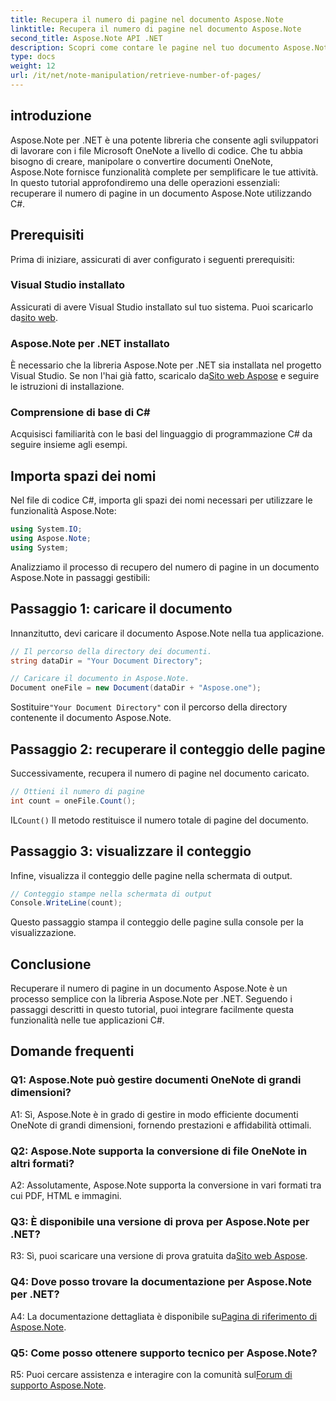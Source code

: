 ```yaml
---
title: Recupera il numero di pagine nel documento Aspose.Note
linktitle: Recupera il numero di pagine nel documento Aspose.Note
second_title: Aspose.Note API .NET
description: Scopri come contare le pagine nel tuo documento Aspose.Note utilizzando C#. Segui la nostra guida passo passo per una facile integrazione.
type: docs
weight: 12
url: /it/net/note-manipulation/retrieve-number-of-pages/
---
```

## introduzione

Aspose.Note per .NET è una potente libreria che consente agli sviluppatori di lavorare con i file Microsoft OneNote a livello di codice. Che tu abbia bisogno di creare, manipolare o convertire documenti OneNote, Aspose.Note fornisce funzionalità complete per semplificare le tue attività. In questo tutorial approfondiremo una delle operazioni essenziali: recuperare il numero di pagine in un documento Aspose.Note utilizzando C#.

## Prerequisiti

Prima di iniziare, assicurati di aver configurato i seguenti prerequisiti:

### Visual Studio installato

 Assicurati di avere Visual Studio installato sul tuo sistema. Puoi scaricarlo da[sito web](https://visualstudio.microsoft.com/).

### Aspose.Note per .NET installato

 È necessario che la libreria Aspose.Note per .NET sia installata nel progetto Visual Studio. Se non l'hai già fatto, scaricalo da[Sito web Aspose](https://releases.aspose.com/note/net/) e seguire le istruzioni di installazione.

### Comprensione di base di C#

Acquisisci familiarità con le basi del linguaggio di programmazione C# da seguire insieme agli esempi.

## Importa spazi dei nomi

Nel file di codice C#, importa gli spazi dei nomi necessari per utilizzare le funzionalità Aspose.Note:

```csharp
using System.IO;
using Aspose.Note;
using System;
```

Analizziamo il processo di recupero del numero di pagine in un documento Aspose.Note in passaggi gestibili:

## Passaggio 1: caricare il documento

Innanzitutto, devi caricare il documento Aspose.Note nella tua applicazione.

```csharp
// Il percorso della directory dei documenti.
string dataDir = "Your Document Directory";

// Caricare il documento in Aspose.Note.
Document oneFile = new Document(dataDir + "Aspose.one");
```

 Sostituire`"Your Document Directory"` con il percorso della directory contenente il documento Aspose.Note.

## Passaggio 2: recuperare il conteggio delle pagine

Successivamente, recupera il numero di pagine nel documento caricato.

```csharp
// Ottieni il numero di pagine
int count = oneFile.Count();
```

 IL`Count()` Il metodo restituisce il numero totale di pagine del documento.

## Passaggio 3: visualizzare il conteggio

Infine, visualizza il conteggio delle pagine nella schermata di output.

```csharp
// Conteggio stampe nella schermata di output
Console.WriteLine(count);
```

Questo passaggio stampa il conteggio delle pagine sulla console per la visualizzazione.

## Conclusione

Recuperare il numero di pagine in un documento Aspose.Note è un processo semplice con la libreria Aspose.Note per .NET. Seguendo i passaggi descritti in questo tutorial, puoi integrare facilmente questa funzionalità nelle tue applicazioni C#.

## Domande frequenti

### Q1: Aspose.Note può gestire documenti OneNote di grandi dimensioni?

A1: Sì, Aspose.Note è in grado di gestire in modo efficiente documenti OneNote di grandi dimensioni, fornendo prestazioni e affidabilità ottimali.

### Q2: Aspose.Note supporta la conversione di file OneNote in altri formati?

A2: Assolutamente, Aspose.Note supporta la conversione in vari formati tra cui PDF, HTML e immagini.

### Q3: È disponibile una versione di prova per Aspose.Note per .NET?

 R3: Sì, puoi scaricare una versione di prova gratuita da[Sito web Aspose](https://releases.aspose.com/).

### Q4: Dove posso trovare la documentazione per Aspose.Note per .NET?

 A4: La documentazione dettagliata è disponibile su[Pagina di riferimento di Aspose.Note](https://reference.aspose.com/note/net/).

### Q5: Come posso ottenere supporto tecnico per Aspose.Note?

 R5: Puoi cercare assistenza e interagire con la comunità sul[Forum di supporto Aspose.Note](https://forum.aspose.com/c/note/28).